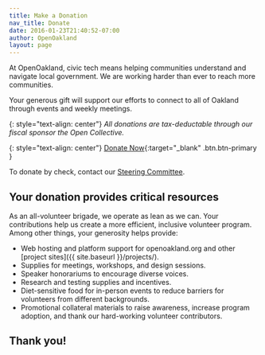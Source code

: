 ```yaml
---
title: Make a Donation
nav_title: Donate
date: 2016-01-23T21:40:52-07:00
author: OpenOakland
layout: page
---
```


At OpenOakland, civic tech means helping communities understand and navigate local government. We are working harder than ever to reach more communities.

Your generous gift will support our efforts to connect to all of Oakland through events and weekly meetings.

{: style="text-align: center"}
*All donations are tax-deductable through our fiscal sponsor the Open Collective.*

{: style="text-align: center"}
[Donate Now](https://opencollective.com/openoakland/contribute){:target="_blank" .btn.btn-primary }

To donate by check, contact our [Steering Committee](mailto:steering@openoakland.org).


## Your donation provides critical resources
As an all-volunteer brigade, we operate as lean as we can. Your contributions help us create a more efficient, inclusive volunteer program. Among other things, your generosity helps provide:
- Web hosting and platform support for openoakland.org and other [project sites]({{ site.baseurl }}/projects/).
- Supplies for meetings, workshops, and design sessions.
- Speaker honorariums to encourage diverse voices.
- Research and testing supplies and incentives.
- Diet-sensitive food for in-person events to reduce barriers for volunteers from different backgrounds.
- Promotional collateral materials to raise awareness, increase program adoption, and thank our hard-working volunteer contributors.

## Thank you!

